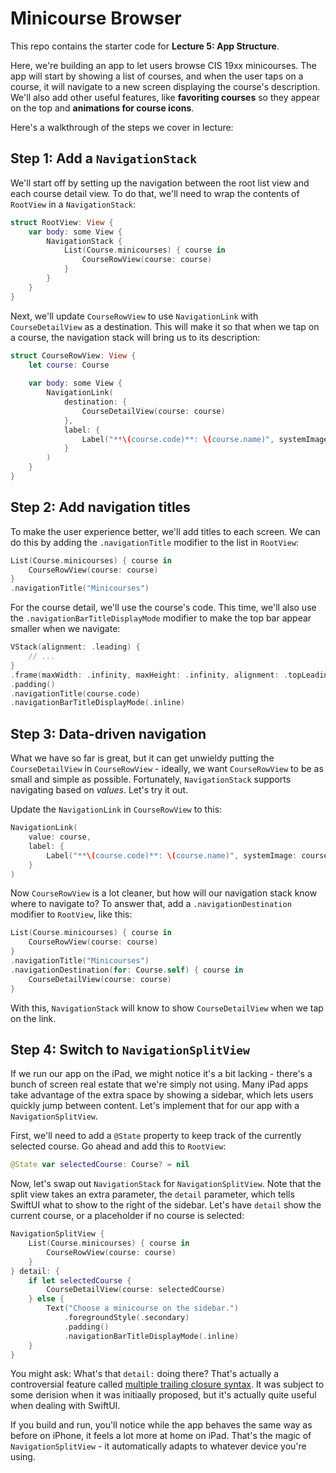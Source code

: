 # Minicourse Browser
This repo contains the starter code for **Lecture 5: App Structure**.

Here, we're building an app to let users browse CIS 19xx minicourses. The app will start by showing a list of courses, and when the user taps on a course, it will navigate to a new screen displaying the course's description. We'll also add other useful features, like **favoriting courses** so they appear on the top and **animations for course icons**.

Here's a walkthrough of the steps we cover in lecture:

## Step 1: Add a `NavigationStack`

We'll start off by setting up the navigation between the root list view and each course detail view. To do that, we'll need to wrap the contents of `RootView` in a `NavigationStack`:
```swift
struct RootView: View {
    var body: some View {
        NavigationStack {
            List(Course.minicourses) { course in
                CourseRowView(course: course)
            }
        }
    }
}
``` 

Next, we'll update `CourseRowView` to use `NavigationLink` with `CourseDetailView` as a destination. This will make it so that when we tap on a course, the navigation stack will bring us to its description:
```swift
struct CourseRowView: View {
    let course: Course
    
    var body: some View {
        NavigationLink(
            destination: {
                CourseDetailView(course: course)
            },
            label: {
                Label("**\(course.code)**: \(course.name)", systemImage: course.icon)
            }
        )
    }
}
```

## Step 2: Add navigation titles

To make the user experience better, we'll add titles to each screen. We can do this by adding the `.navigationTitle` modifier to the list in `RootView`:
```swift
List(Course.minicourses) { course in
    CourseRowView(course: course)
}
.navigationTitle("Minicourses")
```

For the course detail, we'll use the course's code. This time, we'll also use the `.navigationBarTitleDisplayMode` modifier to make the top bar appear smaller when we navigate:
```swift
VStack(alignment: .leading) {
    // ...
}
.frame(maxWidth: .infinity, maxHeight: .infinity, alignment: .topLeading)
.padding()
.navigationTitle(course.code)
.navigationBarTitleDisplayMode(.inline)
```

## Step 3: Data-driven navigation

What we have so far is great, but it can get unwieldy putting the `CourseDetailView` in `CourseRowView` - ideally, we want `CourseRowView` to be as small and simple as possible. Fortunately, `NavigationStack` supports navigating based on *values*. Let's try it out.

Update the `NavigationLink` in `CourseRowView` to this:
```swift
NavigationLink(
    value: course,
    label: {
        Label("**\(course.code)**: \(course.name)", systemImage: course.icon)
    }
)
``` 

Now `CourseRowView` is a lot cleaner, but how will our navigation stack know where to navigate to? To answer that, add a `.navigationDestination` modifier to `RootView`, like this:
```swift
List(Course.minicourses) { course in
    CourseRowView(course: course)
}
.navigationTitle("Minicourses")
.navigationDestination(for: Course.self) { course in
    CourseDetailView(course: course)
}
```

With this, `NavigationStack` will know to show `CourseDetailView` when we tap on the link.

## Step 4: Switch to `NavigationSplitView`

If we run our app on the iPad, we might notice it's a bit lacking - there's a bunch of screen real estate that we're simply not using. Many iPad apps take advantage of the extra space by showing a sidebar, which lets users quickly jump between content. Let's implement that for our app with a `NavigationSplitView`.

First, we'll need to add a `@State` property to keep track of the currently selected course. Go ahead and add this to `RootView`:
```swift
@State var selectedCourse: Course? = nil
```

Now, let's swap out `NavigationStack` for `NavigationSplitView`. Note that the split view takes an extra parameter, the `detail` parameter, which tells SwiftUI what to show to the right of the sidebar. Let's have `detail` show the current course, or a placeholder if no course is selected:
```swift
NavigationSplitView {
    List(Course.minicourses) { course in
        CourseRowView(course: course)
    }
} detail: {
    if let selectedCourse {
        CourseDetailView(course: selectedCourse)
    } else {
        Text("Choose a minicourse on the sidebar.")
            .foregroundStyle(.secondary)
            .padding()
            .navigationBarTitleDisplayMode(.inline)
    }
}
```

You might ask: What's that `detail:` doing there? That's actually a controversial feature called [multiple trailing closure syntax](https://github.com/apple/swift-evolution/blob/main/proposals/0279-multiple-trailing-closures.md). It was subject to some derision when it was initiaally proposed, but it's actually quite useful when dealing with SwiftUI.

If you build and run, you'll notice while the app behaves the same way as before on iPhone, it feels a lot more at home on iPad. That's the magic of `NavigationSplitView` - it automatically adapts to whatever device you're using.
